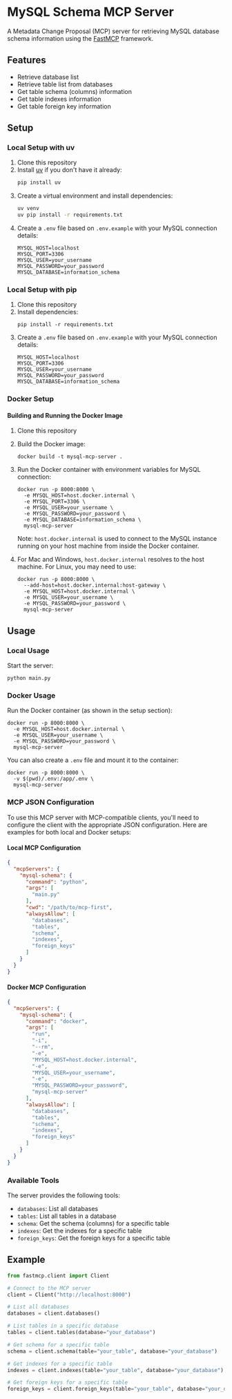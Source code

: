 # MySQL Schema MCP Server

A Metadata Change Proposal (MCP) server for retrieving MySQL database schema information using the [FastMCP](https://github.com/jlowin/fastmcp) framework.

## Features

- Retrieve database list
- Retrieve table list from databases
- Get table schema (columns) information
- Get table indexes information
- Get table foreign key information

## Setup

### Local Setup with uv

1. Clone this repository
2. Install [uv](https://github.com/astral-sh/uv) if you don't have it already:
   ```bash
   pip install uv
   ```
3. Create a virtual environment and install dependencies:
   ```bash
   uv venv
   uv pip install -r requirements.txt
   ```
4. Create a `.env` file based on `.env.example` with your MySQL connection details:
   ```
   MYSQL_HOST=localhost
   MYSQL_PORT=3306
   MYSQL_USER=your_username
   MYSQL_PASSWORD=your_password
   MYSQL_DATABASE=information_schema
   ```

### Local Setup with pip

1. Clone this repository
2. Install dependencies:
   ```
   pip install -r requirements.txt
   ```
3. Create a `.env` file based on `.env.example` with your MySQL connection details:
   ```
   MYSQL_HOST=localhost
   MYSQL_PORT=3306
   MYSQL_USER=your_username
   MYSQL_PASSWORD=your_password
   MYSQL_DATABASE=information_schema
   ```

### Docker Setup

#### Building and Running the Docker Image

1. Clone this repository
2. Build the Docker image:
   ```
   docker build -t mysql-mcp-server .
   ```
3. Run the Docker container with environment variables for MySQL connection:
   ```
   docker run -p 8000:8000 \
     -e MYSQL_HOST=host.docker.internal \
     -e MYSQL_PORT=3306 \
     -e MYSQL_USER=your_username \
     -e MYSQL_PASSWORD=your_password \
     -e MYSQL_DATABASE=information_schema \
     mysql-mcp-server
   ```

   Note: `host.docker.internal` is used to connect to the MySQL instance running on your host machine from inside the Docker container.

4. For Mac and Windows, `host.docker.internal` resolves to the host machine. For Linux, you may need to use:
   ```
   docker run -p 8000:8000 \
     --add-host=host.docker.internal:host-gateway \
     -e MYSQL_HOST=host.docker.internal \
     -e MYSQL_USER=your_username \
     -e MYSQL_PASSWORD=your_password \
     mysql-mcp-server
   ```

## Usage

### Local Usage

Start the server:
```
python main.py
```

### Docker Usage

Run the Docker container (as shown in the setup section):
```
docker run -p 8000:8000 \
  -e MYSQL_HOST=host.docker.internal \
  -e MYSQL_USER=your_username \
  -e MYSQL_PASSWORD=your_password \
  mysql-mcp-server
```

You can also create a `.env` file and mount it to the container:
```
docker run -p 8000:8000 \
  -v $(pwd)/.env:/app/.env \
  mysql-mcp-server
```

### MCP JSON Configuration

To use this MCP server with MCP-compatible clients, you'll need to configure the client with the appropriate JSON configuration. Here are examples for both local and Docker setups:

#### Local MCP Configuration

```json
{
  "mcpServers": {
    "mysql-schema": {
      "command": "python",
      "args": [
        "main.py"
      ],
      "cwd": "/path/to/mcp-first",
      "alwaysAllow": [
        "databases",
        "tables",
        "schema",
        "indexes",
        "foreign_keys"
      ]
    }
  }
}
```

#### Docker MCP Configuration

```json
{
  "mcpServers": {
    "mysql-schema": {
      "command": "docker",
      "args": [
        "run",
        "-i",
        "--rm",
        "-e",
        "MYSQL_HOST=host.docker.internal",
        "-e",
        "MYSQL_USER=your_username",
        "-e",
        "MYSQL_PASSWORD=your_password",
        "mysql-mcp-server"
      ],
      "alwaysAllow": [
        "databases",
        "tables",
        "schema",
        "indexes",
        "foreign_keys"
      ]
    }
  }
}
```

### Available Tools

The server provides the following tools:
- `databases`: List all databases
- `tables`: List all tables in a database
- `schema`: Get the schema (columns) for a specific table
- `indexes`: Get the indexes for a specific table
- `foreign_keys`: Get the foreign keys for a specific table

## Example

```python
from fastmcp.client import Client

# Connect to the MCP server
client = Client("http://localhost:8000")

# List all databases
databases = client.databases()

# List tables in a specific database
tables = client.tables(database="your_database")

# Get schema for a specific table
schema = client.schema(table="your_table", database="your_database")

# Get indexes for a specific table
indexes = client.indexes(table="your_table", database="your_database")

# Get foreign keys for a specific table
foreign_keys = client.foreign_keys(table="your_table", database="your_database")
```

